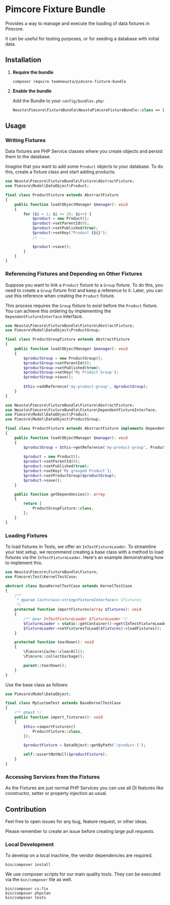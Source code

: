 # Pimcore Fixture Bundle

Provides a way to manage and execute the loading of data fixtures in Pimcore.

It can be useful for testing purposes, or for seeding a database with initial data.

## Installation

1. **Require the bundle**

   ```shell
   composer require teamneusta/pimcore-fixture-bundle
   ```

2. **Enable the bundle**

   Add the Bundle to your `config/bundles.php`:

   ```php
   Neusta\Pimcore\FixtureBundle\NeustaPimcoreFixtureBundle::class => ['test' => true],
   ```

## Usage

### Writing Fixtures

Data fixtures are PHP Service classes where you create objects and persist them to the database.

Imagine that you want to add some `Product` objects to your database.
To do this, create a fixture class and start adding products:

```php
use Neusta\Pimcore\FixtureBundle\Fixture\AbstractFixture;
use Pimcore\Model\DataObject\Product;

final class ProductFixture extends AbstractFixture
{
    public function load(ObjectManager $manager): void
    {
        for ($i = 1; $i <= 20; $i++) {
            $product = new Product();
            $product->setParentId(0);
            $product->setPublished(true);
            $product->setKey("Product {$i}");
            // ...

            $product->save();
        }
    }
}
```

### Referencing Fixtures and Depending on Other Fixtures

Suppose you want to link a `Product` fixture to a `Group` fixture. To do this, you need to create a `Group` fixture first and keep a reference to it. Later, you can use this reference when creating the `Product` fixture.

This process requires the `Group` fixture to exist before the `Product` fixture. You can achieve this ordering by implementing the `DependentFixtureInterface` interface.

```php
use Neusta\Pimcore\FixtureBundle\Fixture\AbstractFixture;
use Pimcore\Model\DataObject\ProductGroup;

final class ProductGroupFixture extends AbstractFixture
{
    public function load(ObjectManager $manager): void
    {
        $productGroup = new ProductGroup();
        $productGroup->setParentId(0);
        $productGroup->setPublished(true);
        $productGroup->setKey('My Product Group');
        $productGroup->save();
        
        $this->addReference('my-product-group', $productGroup);
    }
}
```

```php
use Neusta\Pimcore\FixtureBundle\Fixture\AbstractFixture;
use Neusta\Pimcore\FixtureBundle\Fixture\DependentFixtureInterface;
use Pimcore\Model\DataObject\Product;
use Pimcore\Model\DataObject\ProductGroup;

final class ProductFixture extends AbstractFixture implements DependentFixtureInterface
{
    public function load(ObjectManager $manager): void
    {
        $productGroup = $this->getReference('my-product-group', ProductGroup::class);
    
        $product = new Product();
        $product->setParentId(0);
        $product->setPublished(true);
        $product->setKey('My grouped Product');
        $product->setProductGroup($productGroup);
        $product->save();
    }

    public function getDependencies(): array
    {
        return [
            ProductGroupFixture::class,
        ];
    }
}
```

### Loading Fixtures

To load fixtures in Tests, we offer an `InTestFixtureLoader`. To streamline your test setup, we recommend creating a base class with a method to load fixtures via the `InTestFixtureLoader`. Here's an example demonstrating how to implement this. 

```php
use Neusta\Pimcore\FixtureBundle\Fixture;
use Pimcore\Test\KernelTestCase;

abstract class BaseKernelTestCase extends KernelTestCase
{
    /**
     * @param list<class-string<FixtureInterface>> $fixtures
     */
    protected function importFixtures(array $fixtures): void
    {
        /** @var InTestFixtureLoader $fixtureLoader */
        $fixtureLoader = static::getContainer()->get(InTestFixtureLoader::class);
        $fixtureLoader->setFixturesToLoad($fixtures)->loadFixtures();
    }

    protected function tearDown(): void
    {
        \Pimcore\Cache::clearAll();
        \Pimcore::collectGarbage();

        parent::tearDown();
    }
}
```

Use the base class as follows:

```php
use Pimcore\Model\DataObject;

final class MyCustomTest extends BaseKernelTestCase
{
    /** @test */
    public function import_fixtures(): void
    {
        $this->importFixtures([
            ProductFixture::class,
        ]);

        $productFixture = DataObject::getByPath('/product-1');

        self::assertNotNull($productFixture);
    }
}
```

### Accessing Services from the Fixtures

As the Fixtures are just normal PHP Services you can use all DI features like constructor, setter or property injection as usual.

## Contribution

Feel free to open issues for any bug, feature request, or other ideas.

Please remember to create an issue before creating large pull requests.

### Local Development

To develop on a local machine, the vendor dependencies are required.

```shell
bin/composer install
```

We use composer scripts for our main quality tools. They can be executed via the `bin/composer` file as well.

```shell
bin/composer cs:fix
bin/composer phpstan
bin/composer tests
```
